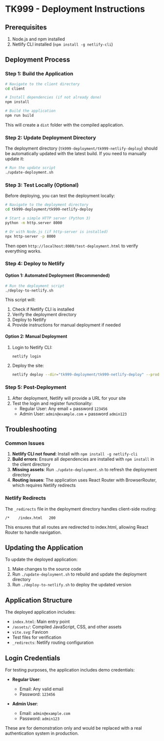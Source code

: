 # TK999 - Deployment Instructions

## Prerequisites

1. Node.js and npm installed
2. Netlify CLI installed (`npm install -g netlify-cli`)

## Deployment Process

### Step 1: Build the Application

```bash
# Navigate to the client directory
cd client

# Install dependencies (if not already done)
npm install

# Build the application
npm run build
```

This will create a `dist` folder with the compiled application.

### Step 2: Update Deployment Directory

The deployment directory (`tk999-deployment/tk999-netlify-deploy`) should be automatically updated with the latest build. If you need to manually update it:

```bash
# Run the update script
./update-deployment.sh
```

### Step 3: Test Locally (Optional)

Before deploying, you can test the deployment locally:

```bash
# Navigate to the deployment directory
cd tk999-deployment/tk999-netlify-deploy

# Start a simple HTTP server (Python 3)
python -m http.server 8000

# Or with Node.js (if http-server is installed)
npx http-server -p 8000
```

Then open `http://localhost:8000/test-deployment.html` to verify everything works.

### Step 4: Deploy to Netlify

#### Option 1: Automated Deployment (Recommended)

```bash
# Run the deployment script
./deploy-to-netlify.sh
```

This script will:
1. Check if Netlify CLI is installed
2. Verify the deployment directory
3. Deploy to Netlify
4. Provide instructions for manual deployment if needed

#### Option 2: Manual Deployment

1. Login to Netlify CLI:
   ```bash
   netlify login
   ```

2. Deploy the site:
   ```bash
   netlify deploy --dir="tk999-deployment/tk999-netlify-deploy" --prod
   ```

### Step 5: Post-Deployment

1. After deployment, Netlify will provide a URL for your site
2. Test the login and register functionality:
   - Regular User: Any email + password `123456`
   - Admin User: `admin@example.com` + password `admin123`

## Troubleshooting

### Common Issues

1. **Netlify CLI not found**: Install with `npm install -g netlify-cli`
2. **Build errors**: Ensure all dependencies are installed with `npm install` in the client directory
3. **Missing assets**: Run `./update-deployment.sh` to refresh the deployment directory
4. **Routing issues**: The application uses React Router with BrowserRouter, which requires Netlify redirects

### Netlify Redirects

The `_redirects` file in the deployment directory handles client-side routing:

```
/*    /index.html   200
```

This ensures that all routes are redirected to index.html, allowing React Router to handle navigation.

## Updating the Application

To update the deployed application:

1. Make changes to the source code
2. Run `./update-deployment.sh` to rebuild and update the deployment directory
3. Run `./deploy-to-netlify.sh` to deploy the updated version

## Application Structure

The deployed application includes:

- `index.html`: Main entry point
- `/assets/`: Compiled JavaScript, CSS, and other assets
- `vite.svg`: Favicon
- Test files for verification
- `_redirects`: Netlify routing configuration

## Login Credentials

For testing purposes, the application includes demo credentials:

- **Regular User**: 
  - Email: Any valid email
  - Password: `123456`

- **Admin User**:
  - Email: `admin@example.com`
  - Password: `admin123`

These are for demonstration only and would be replaced with a real authentication system in production.